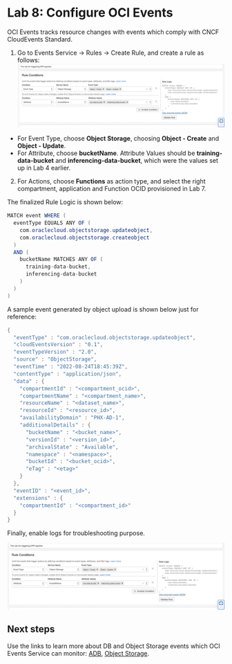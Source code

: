 Lab 8: Configure OCI Events
===

OCI Events tracks resource changes with events which comply with CNCF CloudEvents Standard. 
1. Go to Events Service → Rules → Create Rule, and create a rule as follows:  
![](./images/Set-Ev2.png)

*   For Event Type, choose **Object Storage**, choosing **Object - Create** and **Object - Update**.
*   For Attribute, choose **bucketName**. Attribute Values should be **training-data-bucket** and **inferencing-data-bucket**, which were the values set up in Lab 4 earlier.
    
2.  For Actions, choose **Functions** as action type, and select the right compartment, application and Function OCID provisioned in Lab 7.

The finalized Rule Logic is shown below:

```java
MATCH event WHERE (
  eventType EQUALS ANY OF (
    com.oraclecloud.objectstorage.updateobject,
    com.oraclecloud.objectstorage.createobject
  )
  AND (
    bucketName MATCHES ANY OF (
      training-data-bucket,
      inferencing-data-bucket
    )
  )
)
```

  

A sample event generated by object upload is shown below just for reference:

```java
{
  "eventType" : "com.oraclecloud.objectstorage.updateobject",
  "cloudEventsVersion" : "0.1",
  "eventTypeVersion" : "2.0",
  "source" : "ObjectStorage",
  "eventTime" : "2022-08-24T18:45:39Z",
  "contentType" : "application/json",
  "data" : {
    "compartmentId" : "<compartment_ocid>",
    "compartmentName" : "<compartment_name>",
    "resourceName" : "<dataset_name>",
    "resourceId" : "<resource_id>",
    "availabilityDomain" : "PHX-AD-1",
    "additionalDetails" : {
      "bucketName" : "<bucket_name>",
      "versionId" : "<version_id>",
      "archivalState" : "Available",
      "namespace" : "<namespace>",
      "bucketId" : "<bucket_ocid>",
      "eTag" : "<etag>"
    }
  },
  "eventID" : "<event_id>",
  "extensions" : {
    "compartmentId" : "<compartment_id>"
  }
}
```

Finally, enable logs for troubleshooting purpose.

![](./images/Set-Ev1.png)

## Next steps
Use the links to learn more about DB and Object Storage events which OCI Events Service can monitor: [ADB]((https://docs.oracle.com/en-us/iaas/Content/Events/Reference/eventsproducers.htm#dbaasevents__AutoDB)), [Object Storage](https://docs.oracle.com/en-us/iaas/Content/Events/Reference/eventsproducers.htm#ObjectStor__bucket).
